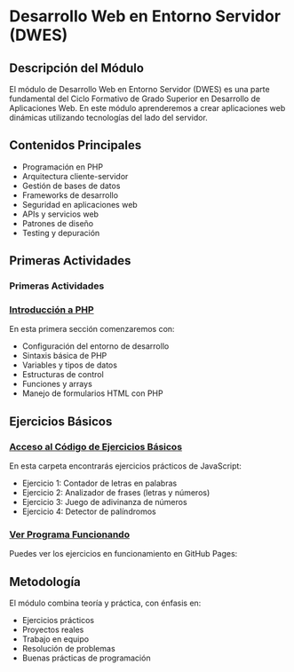 # Desarrollo Web en Entorno Servidor (DWES)

## Descripción del Módulo

El módulo de Desarrollo Web en Entorno Servidor (DWES) es una parte fundamental del Ciclo Formativo de Grado Superior en Desarrollo de Aplicaciones Web. En este módulo aprenderemos a crear aplicaciones web dinámicas utilizando tecnologías del lado del servidor.

## Contenidos Principales

- Programación en PHP
- Arquitectura cliente-servidor
- Gestión de bases de datos
- Frameworks de desarrollo
- Seguridad en aplicaciones web
- APIs y servicios web
- Patrones de diseño
- Testing y depuración

## Primeras Actividades

### Primeras Actividades

### [Introducción a PHP](index.html)

En esta primera sección comenzaremos con:
- Configuración del entorno de desarrollo
- Sintaxis básica de PHP
- Variables y tipos de datos
- Estructuras de control
- Funciones y arrays
- Manejo de formularios HTML con PHP

## Ejercicios Básicos

### [Acceso al Código de Ejercicios Básicos](./EjerciciosBasicos/)

En esta carpeta encontrarás ejercicios prácticos de JavaScript:
- Ejercicio 1: Contador de letras en palabras
- Ejercicio 2: Analizador de frases (letras y números)
- Ejercicio 3: Juego de adivinanza de números
- Ejercicio 4: Detector de palíndromos

### [Ver Programa Funcionando](https://pipkonx.github.io/DAW/2DAW/DWES/EjerciciosBasicos/index.html)

Puedes ver los ejercicios en funcionamiento en GitHub Pages:

## Metodología

El módulo combina teoría y práctica, con énfasis en:
- Ejercicios prácticos
- Proyectos reales
- Trabajo en equipo
- Resolución de problemas
- Buenas prácticas de programación